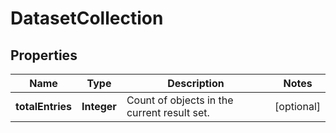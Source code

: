 # DatasetCollection

## Properties
| Name             | Type        | Description                                 | Notes      |
|------------------|-------------|---------------------------------------------|------------|
| **totalEntries** | **Integer** | Count of objects in the current result set. | [optional] |
